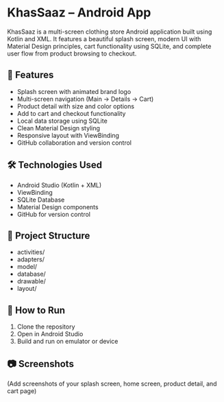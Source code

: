 # KhasSaaz – Android App

KhasSaaz is a multi-screen clothing store Android application built using Kotlin and XML. It features a beautiful splash screen, modern UI with Material Design principles, cart functionality using SQLite, and complete user flow from product browsing to checkout.

## 📱 Features

- Splash screen with animated brand logo
- Multi-screen navigation (Main → Details → Cart)
- Product detail with size and color options
- Add to cart and checkout functionality
- Local data storage using SQLite
- Clean Material Design styling
- Responsive layout with ViewBinding
- GitHub collaboration and version control

## 🛠️ Technologies Used

- Android Studio (Kotlin + XML)
- ViewBinding
- SQLite Database
- Material Design components
- GitHub for version control

## 📂 Project Structure

- activities/
- adapters/
- model/
- database/
- drawable/
- layout/

## 🚀 How to Run

1. Clone the repository
2. Open in Android Studio
3. Build and run on emulator or device

## 📷 Screenshots

(Add screenshots of your splash screen, home screen, product detail, and cart page)
